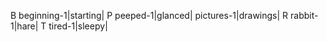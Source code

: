 B
beginning-1|starting|
P
peeped-1|glanced|
pictures-1|drawings|
R
rabbit-1|hare|
T
tired-1|sleepy|
